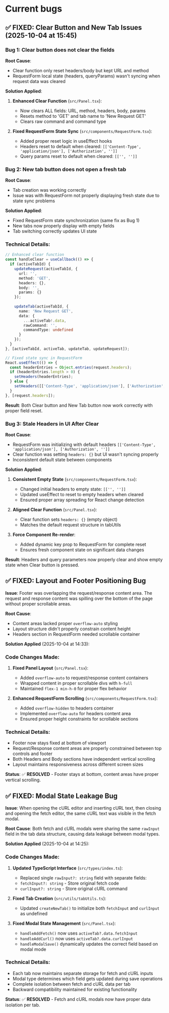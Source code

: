 # Current bugs

## ✅ FIXED: Clear Button and New Tab Issues (2025-10-04 at 15:45)

### **Bug 1: Clear button does not clear the fields**
**Root Cause**: 
- Clear function only reset headers/body but kept URL and method
- RequestForm local state (headers, queryParams) wasn't syncing when request data was cleared

**Solution Applied**:
1. **Enhanced Clear Function** (`src/Panel.tsx`):
   - Now clears ALL fields: URL, method, headers, body, params
   - Resets method to 'GET' and tab name to 'New Request GET'
   - Clears raw command and command type

2. **Fixed RequestForm State Sync** (`src/components/RequestForm.tsx`):
   - Added proper reset logic in useEffect hooks
   - Headers reset to default when cleared: `[['Content-Type', 'application/json'], ['Authorization', '']]`
   - Query params reset to default when cleared: `[['', '']]`

### **Bug 2: New tab button does not open a fresh tab**
**Root Cause**: 
- Tab creation was working correctly
- Issue was with RequestForm not properly displaying fresh state due to state sync problems

**Solution Applied**:
- Fixed RequestForm state synchronization (same fix as Bug 1)
- New tabs now properly display with empty fields
- Tab switching correctly updates UI state

### **Technical Details**:
```typescript
// Enhanced clear function
const handleClear = useCallback(() => {
  if (activeTabId) {
    updateRequest(activeTabId, {
      url: '',
      method: 'GET', 
      headers: {},
      body: '',
      params: {}
    });
    
    updateTab(activeTabId, {
      name: 'New Request GET',
      data: {
        ...activeTab!.data,
        rawCommand: '',
        commandType: undefined
      }
    });
  }
}, [activeTabId, activeTab, updateTab, updateRequest]);

// Fixed state sync in RequestForm
React.useEffect(() => {
  const headerEntries = Object.entries(request.headers);
  if (headerEntries.length > 0) {
    setHeaders(headerEntries);
  } else {
    setHeaders([['Content-Type', 'application/json'], ['Authorization', '']]);
  }
}, [request.headers]);
```

**Result**: Both Clear button and New Tab button now work correctly with proper field reset.

### **Bug 3: Stale Headers in UI After Clear**
**Root Cause**: 
- RequestForm was initializing with default headers `[['Content-Type', 'application/json'], ['Authorization', '']]`
- Clear function was setting `headers: {}` but UI wasn't syncing properly
- Inconsistent default state between components

**Solution Applied**:
1. **Consistent Empty State** (`src/components/RequestForm.tsx`):
   - Changed initial headers to empty state: `[['', '']]`
   - Updated useEffect to reset to empty headers when cleared
   - Ensured proper array spreading for React change detection

2. **Aligned Clear Function** (`src/Panel.tsx`):
   - Clear function sets `headers: {}` (empty object)
   - Matches the default request structure in tabUtils

3. **Force Component Re-render**:
   - Added dynamic key prop to RequestForm for complete reset
   - Ensures fresh component state on significant data changes

**Result**: Headers and query parameters now properly clear and show empty state when Clear button is pressed.



## ✅ FIXED: Layout and Footer Positioning Bug

**Issue**: Footer was overlapping the request/response content area. The request and response content was spilling over the bottom of the page without proper scrollable areas.

**Root Cause**: 
- Content areas lacked proper `overflow-auto` styling
- Layout structure didn't properly constrain content height
- Headers section in RequestForm needed scrollable container

**Solution Applied** (2025-10-04 at 14:33):

### **Code Changes Made**:

1. **Fixed Panel Layout** (`src/Panel.tsx`):
   - Added `overflow-auto` to request/response content containers
   - Wrapped content in proper scrollable divs with `h-full`
   - Maintained `flex-1 min-h-0` for proper flex behavior

2. **Enhanced RequestForm Scrolling** (`src/components/RequestForm.tsx`):
   - Added `overflow-hidden` to headers container
   - Implemented `overflow-auto` for headers content area
   - Ensured proper height constraints for scrollable sections

### **Technical Details**:
- Footer now stays fixed at bottom of viewport
- Request/Response content areas are properly constrained between top controls and footer
- Both Headers and Body sections have independent vertical scrolling
- Layout maintains responsiveness across different screen sizes

**Status**: ✅ **RESOLVED** - Footer stays at bottom, content areas have proper vertical scrolling.


## ✅ FIXED: Modal State Leakage Bug

**Issue**: When opening the cURL editor and inserting cURL text, then closing and opening the fetch editor, the same cURL text was visible in the fetch modal.

**Root Cause**: Both fetch and cURL modals were sharing the same `rawInput` field in the tab data structure, causing data leakage between modal types.

**Solution Applied** (2025-10-04 at 14:25):

### **Code Changes Made**:

1. **Updated TypeScript Interface** (`src/types/index.ts`):
   - Replaced single `rawInput?: string` field with separate fields:
   - `fetchInput?: string` - Store original fetch code
   - `curlInput?: string` - Store original cURL command

2. **Fixed Tab Creation** (`src/utils/tabUtils.ts`):
   - Updated `createNewTab()` to initialize both `fetchInput` and `curlInput` as undefined

3. **Fixed Modal State Management** (`src/Panel.tsx`):
   - `handleAddFetch()` now uses `activeTab?.data.fetchInput`
   - `handleAddCurl()` now uses `activeTab?.data.curlInput`
   - `handleModalSave()` dynamically updates the correct field based on modal mode

### **Technical Details**:
- Each tab now maintains separate storage for fetch and cURL inputs
- Modal type determines which field gets updated during save operations
- Complete isolation between fetch and cURL data per tab
- Backward compatibility maintained for existing functionality

**Status**: ✅ **RESOLVED** - Fetch and cURL modals now have proper data isolation per tab.